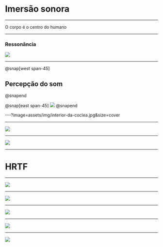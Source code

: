 # Imersão sonora

---

O corpo é o centro do humano

---

### Ressonância

![](assets/img/balancar.png)

---

@snap[west span-45]
## Percepção do som
@snapend

@snap[east span-45]
![](assets/img/coclea.png)
@snapend

---?image=assets/img/interior-da-coclea.jpg&size=cover


---

![](assets/img/onda.png)

---

![](assets/img/onda-detalhe.png)

---

# HRTF

---

![](assets/img/boneco.png)

---

![](assets/img/bexiga1.png)

---

![](assets/img/bexiga2.png)

---

![](assets/img/bexiga3.png)


---

![](assets/img/diagrama.png)
